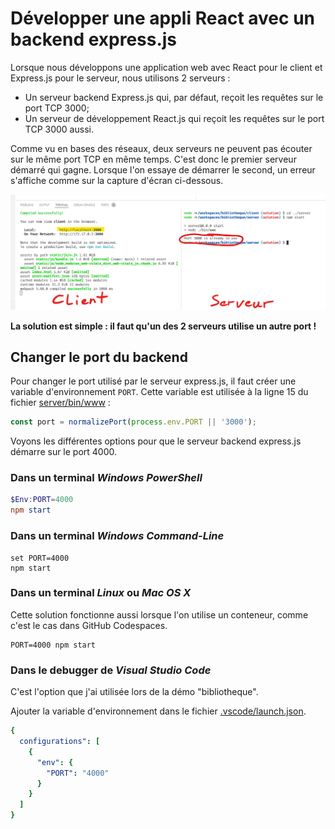 # Développer une appli React avec un backend express.js

Lorsque nous développons une application web avec React pour le client et Express.js pour le serveur, nous utilisons 2 serveurs :

* Un serveur backend Express.js qui, par défaut, reçoit les requêtes sur le port TCP 3000;
* Un serveur de développement React.js qui reçoit les requêtes sur le port TCP 3000 aussi.

Comme vu en bases des réseaux, deux serveurs ne peuvent pas écouter sur le même port TCP en même temps.
C'est donc le premier serveur démarré qui gagne.
Lorsque l'on essaye de démarrer le second, un erreur s'affiche comme sur la capture d'écran ci-dessous.

![Même port](react-client-serveur-same-port.png)

**La solution est simple : il faut qu'un des 2 serveurs utilise un autre port !**

## Changer le port du backend

Pour changer le port utilisé par le serveur express.js, il faut créer une variable d'environnement `PORT`.
Cette variable est utilisée à la ligne 15 du fichier [server/bin/www](https://github.com/EAFC-Uccle-PROJWEB2-S1-2122/bibliotheque-froland/blob/main/server/bin/www) :

```JavaScript
const port = normalizePort(process.env.PORT || '3000');
```

Voyons les différentes options pour que le serveur backend express.js démarre sur le port 4000.

### Dans un terminal *Windows PowerShell*

```PowerShell
$Env:PORT=4000
npm start
```

### Dans un terminal *Windows Command-Line*

```
set PORT=4000
npm start
```

### Dans un terminal *Linux* ou *Mac OS X*

Cette solution fonctionne aussi lorsque l'on utilise un conteneur, comme c'est le cas dans GitHub Codespaces.

```Shell
PORT=4000 npm start
```

### Dans le debugger de *Visual Studio Code*

C'est l'option que j'ai utilisée lors de la démo "bibliotheque".

Ajouter la variable d'environnement dans le fichier [.vscode/launch.json](https://github.com/EAFC-Uccle-PROJWEB2-S1-2122/bibliotheque-froland/blob/main/.vscode/launch.json).

```YAML
{
  configurations": [
    {
      "env": {
        "PORT": "4000"
      }
    }
  ]
}
```
